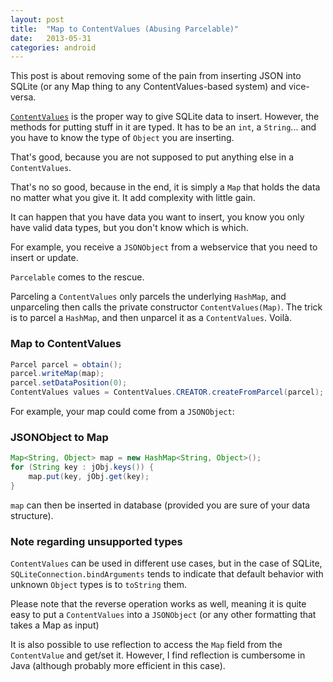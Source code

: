```yaml
---
layout: post
title:  "Map to ContentValues (Abusing Parcelable)"
date:   2013-05-31
categories: android
---
```

This post is about removing some of the pain from inserting JSON into SQLite (or any Map thing to any ContentValues-based system) and vice-versa.

[`ContentValues`](https://developer.android.com/reference/android/content/ContentValues.html) is the proper way to give SQLite data to insert. However, the methods for putting stuff in it are typed. It has to be an `int`, a `String`... and you have to know the type of `Object` you are inserting.

That's good, because you are not supposed to put anything else in a `ContentValues`.

That's no so good, because in the end, it is simply a `Map` that holds the data no matter what you give it. It add complexity with little gain.

It can happen that you have data you want to insert, you know you only have valid data types, but you don't know which is which.

For example, you receive a `JSONObject` from a webservice that you need to insert or update.

`Parcelable` comes to the rescue.

Parceling a `ContentValues` only parcels the underlying `HashMap`, and unparceling then calls the private constructor `ContentValues(Map)`. The trick is to parcel a `HashMap`, and then unparcel it as a `ContentValues`. Voilà.

### Map to ContentValues

~~~ java
Parcel parcel = obtain();
parcel.writeMap(map);
parcel.setDataPosition(0);
ContentValues values = ContentValues.CREATOR.createFromParcel(parcel);
~~~

For example, your map could come from a `JSONObject`:

### JSONObject to Map

``` java
Map<String, Object> map = new HashMap<String, Object>();
for (String key : jObj.keys()) {
    map.put(key, jObj.get(key);
}
```

`map` can then be inserted in database (provided you are sure of your data structure).

### Note regarding unsupported types

`ContentValues` can be used in different use cases, but in the case of SQLite, `SQLiteConnection.bindArguments` tends to indicate that default behavior with unknown `Object` types is to `toString` them.

Please note that the reverse operation works as well, meaning it is quite easy to put a `ContentValues` into a `JSONObject` (or any other formatting that takes a Map as input)

It is also possible to use reflection to access the `Map` field from the `ContentValue` and get/set it. However, I find reflection is cumbersome in Java (although probably more efficient in this case).
